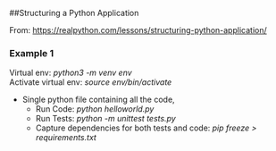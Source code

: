 ##Structuring a Python Application

From: https://realpython.com/lessons/structuring-python-application/

### Example 1
Virtual env: _python3 -m venv env_ <br>
Activate virtual env:  _source env/bin/activate_

* Single python file containing all the code,
     *  Run Code: _python helloworld.py_
     *  Run Tests: _python -m unittest tests.py_
     *  Capture dependencies for both tests and code: _pip freeze > requirements.txt_
     
